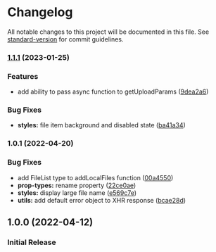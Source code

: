# Changelog

All notable changes to this project will be documented in this file. See [standard-version](https://github.com/conventional-changelog/standard-version) for commit guidelines.

### [1.1.1](https://github.com/Nolesh/react-file-manager/compare/v1.0.1...v1.1.1) (2023-01-25)


### Features

* add ability to pass async function to getUploadParams ([9dea2a6](https://github.com/Nolesh/react-file-manager/commit/9dea2a68b7e6cbc6ec7073caaf3fc2e712c57090))


### Bug Fixes

* **styles:** file item background and disabled state ([ba41a34](https://github.com/Nolesh/react-file-manager/commit/ba41a34e3945d4873103d773cc9c1f8b70bd581b))

### 1.0.1 (2022-04-20)


### Bug Fixes

* add FileList type to addLocalFiles function ([00a4550](https://github.com/Nolesh/react-file-manager/commit/00a455019ee8e38038ad54fda1368f9d28280372))
* **prop-types:** rename property ([22ce0ae](https://github.com/Nolesh/react-file-manager/commit/22ce0ae31a7c5b9404d0f3f9633ae51f504bf919))
* **styles:** display large file name ([e569c7e](https://github.com/Nolesh/react-file-manager/commit/e569c7e9d84cc75a69d31f2505db3a24762f2bf5))
* **utils:** add default error object to XHR response ([bcae28d](https://github.com/Nolesh/react-file-manager/commit/bcae28d2460350433faa08c64f984ee66abca6b2))

## 1.0.0 (2022-04-12)

### Initial Release
